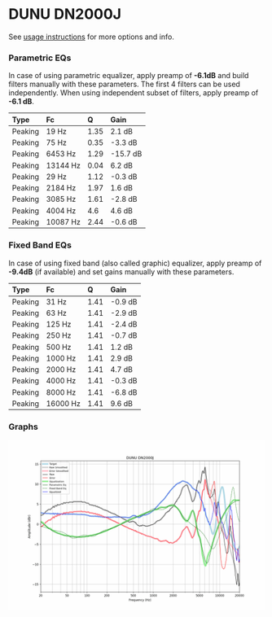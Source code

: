 # DUNU DN2000J
See [usage instructions](https://github.com/jaakkopasanen/AutoEq#usage) for more options and info.

### Parametric EQs
In case of using parametric equalizer, apply preamp of **-6.1dB** and build filters manually
with these parameters. The first 4 filters can be used independently.
When using independent subset of filters, apply preamp of **-6.1 dB**.

| Type    | Fc       |    Q | Gain     |
|:--------|:---------|:-----|:---------|
| Peaking | 19 Hz    | 1.35 | 2.1 dB   |
| Peaking | 75 Hz    | 0.35 | -3.3 dB  |
| Peaking | 6453 Hz  | 1.29 | -15.7 dB |
| Peaking | 13144 Hz | 0.04 | 6.2 dB   |
| Peaking | 29 Hz    | 1.12 | -0.3 dB  |
| Peaking | 2184 Hz  | 1.97 | 1.6 dB   |
| Peaking | 3085 Hz  | 1.61 | -2.8 dB  |
| Peaking | 4004 Hz  | 4.6  | 4.6 dB   |
| Peaking | 10087 Hz | 2.44 | -0.6 dB  |

### Fixed Band EQs
In case of using fixed band (also called graphic) equalizer, apply preamp of **-9.4dB**
(if available) and set gains manually with these parameters.

| Type    | Fc       |    Q | Gain    |
|:--------|:---------|:-----|:--------|
| Peaking | 31 Hz    | 1.41 | -0.9 dB |
| Peaking | 63 Hz    | 1.41 | -2.9 dB |
| Peaking | 125 Hz   | 1.41 | -2.4 dB |
| Peaking | 250 Hz   | 1.41 | -0.7 dB |
| Peaking | 500 Hz   | 1.41 | 1.2 dB  |
| Peaking | 1000 Hz  | 1.41 | 2.9 dB  |
| Peaking | 2000 Hz  | 1.41 | 4.7 dB  |
| Peaking | 4000 Hz  | 1.41 | -0.3 dB |
| Peaking | 8000 Hz  | 1.41 | -6.8 dB |
| Peaking | 16000 Hz | 1.41 | 9.6 dB  |

### Graphs
![](./DUNU%20DN2000J.png)